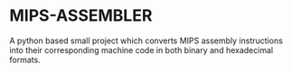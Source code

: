 # MIPS-ASSEMBLER
A python based small project which converts MIPS assembly instructions into their corresponding machine code in both binary and hexadecimal formats.
